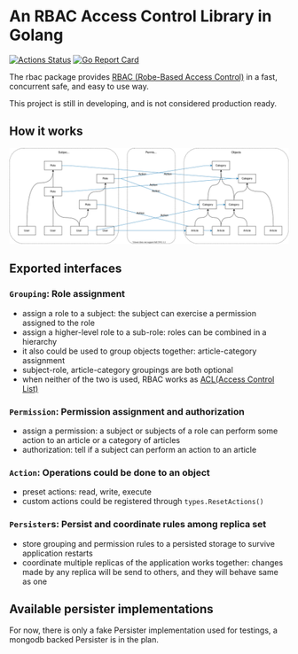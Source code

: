 # An RBAC Access Control Library in Golang

[![Actions Status](https://github.com/houz42/rbac/workflows/Go%20Test/badge.svg)](https://github.com/houz42/rbac/workflows/Go%20Test)
[![Go Report Card](https://goreportcard.com/badge/github.com/houz42/rbac)](https://goreportcard.com/report/github.com/houz42/rbac)

The rbac package provides [RBAC (Robe-Based Access Control)](https://en.wikipedia.org/wiki/Role-based_access_control) in a fast, concurrent safe, and easy to use way.

This project is still in developing, and is not considered production ready.

## How it works

![Groupings and Permission](design.drawio.svg)

## Exported interfaces

### `Grouping`: Role assignment

- assign a role to a subject: the subject can exercise a permission assigned to the role
- assign a higher-level role to a sub-role: roles can be combined in a hierarchy
- it also could be used to group objects together: article-category assignment
- subject-role, article-category groupings are both optional
- when neither of the two is used, RBAC works as [ACL(Access Control List)](https://en.wikipedia.org/wiki/Access-control_list)

### `Permission`: Permission assignment and authorization

- assign a permission: a subject or subjects of a role can perform some action to an article or a category of articles
- authorization: tell if a subject can perform an action to an article

### `Action`: Operations could be done to an object

- preset actions: read, write, execute
- custom actions could be registered through `types.ResetActions()`

### `Persister`s: Persist and coordinate rules among replica set

- store grouping and permission rules to a persisted storage to survive application restarts
- coordinate multiple replicas of the application works together: changes made by any replica will be send to others, and they will behave same as one

## Available persister implementations

For now, there is only a fake Persister implementation used for testings, a mongodb backed Persister is in the plan.

